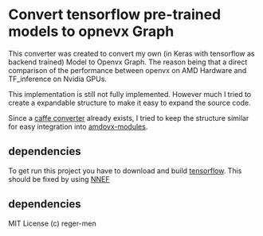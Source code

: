 # Convert tensorflow pre-trained models to opnevx Graph
This converter was created to convert my own (in Keras with tensorflow as backend trained) Model to Openvx Graph.
The reason being that a direct comparison of the performance between openvx on AMD Hardware and TF_inference on Nvidia GPUs.

This implementation is still not fully implemented. However much I tried to create a expandable structure to make it easy to expand the source code.

Since a [caffe converter](https://github.com/GPUOpen-ProfessionalCompute-Libraries/amdovx-modules/blob/master/utils/inference_generator/src/caffe2openvx.cpp) already exists, I tried to keep the structure similar for easy integration into [amdovx-modules](https://github.com/GPUOpen-ProfessionalCompute-Libraries/amdovx-modules/tree/master).

## dependencies ##
To get run this project you have to download and build [tensorflow](https://www.tensorflow.org/install/install_sources). This should be fixed by using [NNEF](https://www.khronos.org/nnef)

## dependencies ##
MIT License
(c) reger-men 
